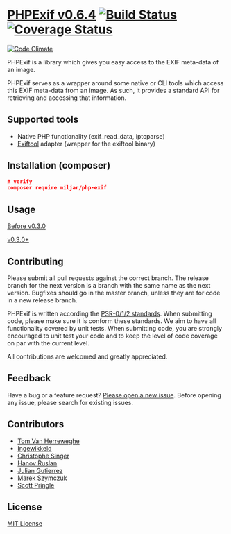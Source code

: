 # [PHPExif v0.6.4](http://github.com/PHPExif/php-exif) [![Build Status](https://travis-ci.org/PHPExif/php-exif.png?branch=master)](https://travis-ci.org/PHPExif/php-exif) [![Coverage Status](https://coveralls.io/repos/PHPExif/php-exif/badge.svg?branch=master)](https://coveralls.io/r/PHPExif/php-exif?branch=master)
[![Code Climate](https://api.codeclimate.com/v1/badges/f15042d535274f36c5a2/maintainability)](https://codeclimate.com/github/LycheeOrg/php-exif/maintainability)

PHPExif is a library which gives you easy access to the EXIF meta-data of an image.

PHPExif serves as a wrapper around some native or CLI tools which access this EXIF meta-data from an image. As such, it provides a standard API for retrieving and accessing that information.

## Supported tools

* Native PHP functionality (exif_read_data, iptcparse)
* [Exiftool](http://www.sno.phy.queensu.ca/~phil/exiftool) adapter (wrapper for the exiftool binary)

## Installation (composer)

```json
# verify
composer require miljar/php-exif
```


## Usage

[Before v0.3.0](Resources/doc/usage_0.2.1.md)

[v0.3.0+](Resources/doc/usage.md)

## Contributing

Please submit all pull requests against the correct branch. The release branch for the next version is a branch with the same name as the next version. Bugfixes should go in the master branch, unless they are for code in a new release branch.

PHPExif is written according the [PSR-0/1/2 standards](http://www.php-fig.org/). When submitting code, please make sure it is conform these standards.
We aim to have all functionality covered by unit tests. When submitting code, you are strongly encouraged to unit test your code and to keep the level of code coverage on par with the current level.

All contributions are welcomed and greatly appreciated.

## Feedback

Have a bug or a feature request? [Please open a new issue](https://github.com/Miljar/php-exif/issues). Before opening any issue, please search for existing issues.

## Contributors

* [Tom Van Herreweghe](http://github.com/Miljar)
* [Ingewikkeld](https://github.com/Ingewikkeld)
* [Christophe Singer](https://github.com/wasinger)
* [Hanov Ruslan](https://github.com/hanovruslan)
* [Julian Gutierrez](https://github.com/juliangut)
* [Marek Szymczuk](https://github.com/bonzai)
* [Scott Pringle](https://github.com/Luciam91)

## License

[MIT License](http://github.com/Miljar/php-exif/blob/master/LICENSE)
